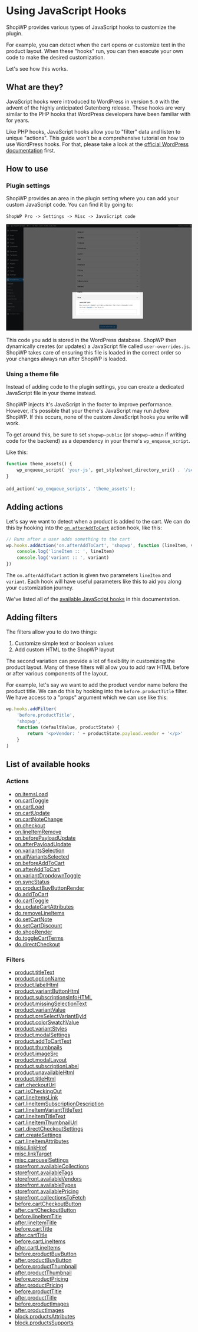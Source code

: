 # Using JavaScript Hooks

ShopWP provides various types of JavaScript hooks to customize the plugin.

For example, you can detect when the cart opens or customize text in the product layout. When these "hooks" run, you can then execute your own code to make the desired customization.

Let's see how this works.

## What are they?

JavaScript hooks were introduced to WordPress in version `5.0` with the advent of the highly anticipated Gutenberg release. These hooks are very similar to the PHP hooks that WordPress developers have been familiar with for years.

Like PHP hooks, JavaScript hooks allow you to "filter" data and listen to unique "actions". This guide won't be a comprehensive tutorial on how to use WordPress hooks. For that, please take a look at the [official WordPress documentation](https://developer.wordpress.org/block-editor/packages/packages-hooks/) first.

## How to use

### Plugin settings

ShopWP provides an area in the plugin setting where you can add your custom JavaScript code. You can find it by going to:

`ShopWP Pro -> Settings -> Misc -> JavaScript code`

![JavaScript code settings sceenshot](./assets/javascript-code/javascript-code.png)

This code you add is stored in the WordPress database. ShopWP then dynamically creates (or updates) a JavaScript file called `user-overrides.js`. ShopWP takes care of ensuring this file is loaded in the correct order so your changes always run after ShopWP is loaded.

### Using a theme file

Instead of adding code to the plugin settings, you can create a dedicated JavaScript file in your theme instead.

ShopWP injects it's JavaScript in the footer to improve performance. However, it's possible that your theme's JavaScript may run _before_ ShopWP. If this occurs, none of the custom JavaScript hooks you write will work.

To get around this, be sure to set `shopwp-public` (or `shopwp-admin` if writing code for the backend) as a dependency in your theme's `wp_enqueue_script`.

Like this:

```php
function theme_assets() {
	wp_enqueue_script( 'your-js', get_stylesheet_directory_uri() . '/scripts.js', ['shopwp-public'], '', true);
}

add_action('wp_enqueue_scripts', 'theme_assets');
```

## Adding actions

Let's say we want to detect when a product is added to the cart. We can do this by hooking into the [`on.afterAddToCart`](/javascript-actions#onafteraddtocart) action hook, like this:

```js
// Runs after a user adds something to the cart
wp.hooks.addAction('on.afterAddToCart', 'shopwp', function (lineItem, variant) {
	console.log('lineItem :: ', lineItem)
	console.log('variant :: ', variant)
})
```

The `on.afterAddToCart` action is given two parameters `lineItem` and `variant`. Each hook will have useful parameters like this to aid you along your customization journey.

We've listed all of the [available JavaScript hooks](#list-of-available-hooks) in this documentation.

## Adding filters

The filters allow you to do two things:

1. Customize simple text or boolean values
2. Add custom HTML to the ShopWP layout

The second variation can provide a lot of flexibility in customizing the product layout. Many of these filters will allow you to add raw HTML before or after various components of the layout.

For example, let's say we want to add the product vendor name before the product title. We can do this by hooking into the `before.productTitle` filter. We have access to a "props" argument which we can use like this:

```js
wp.hooks.addFilter(
	'before.productTitle',
	'shopwp',
	function (defaultValue, productState) {
		return '<p>Vendor: ' + productState.payload.vendor + '</p>'
	}
)
```

## List of available hooks

### Actions

- [on.itemsLoad](/javascript-actions#onitemsload)
- [on.cartToggle](/javascript-actions#oncarttoggle)
- [on.cartLoad](/javascript-actions#oncartload)
- [on.cartUpdate](/javascript-actions#oncartupdate)
- [on.cartNoteChange](/javascript-actions#oncartnotechange)
- [on.checkout](/javascript-actions#oncheckoutredirect)
- [on.lineItemRemove](/javascript-actions#onlineitemremove)
- [on.beforePayloadUpdate](/javascript-actions#onbeforepayloadupdate)
- [on.afterPayloadUpdate](/javascript-actions#onafterpayloadupdate)
- [on.variantsSelection](/javascript-actions#onvariantsselection)
- [on.allVariantsSelected](/javascript-actions#onallvariantsselected)
- [on.beforeAddToCart](/javascript-actions#onbeforeaddtocart)
- [on.afterAddToCart](/javascript-actions#onafteraddtocart)
- [on.variantDropdownToggle](/javascript-actions#onvariantdropdowntoggle)
- [on.syncStatus](/javascript-actions#onsyncstatus)
- [on.productBuyButtonRender](/javascript-actions#onproductbuybuttonrender)
- [do.addToCart](/javascript-actions#doaddtocart)
- [do.cartToggle](/javascript-actions#docarttoggle)
- [do.updateCartAttributes](/javascript-actions#doupdatecartattributes)
- [do.removeLineItems](/javascript-actions#doremovelineitems)
- [do.setCartNote](/javascript-actions#dosetcartnote)
- [do.setCartDiscount](/javascript-actions#dosetcartdiscount)
- [do.shopRender](/javascript-actions#doshoprender)
- [do.toggleCartTerms](/javascript-actions#dotogglecartterms)
- [do.directCheckout](/javascript-actions#dodirectcheckout)

### Filters

- [product.titleText](/javascript-filters/#producttitletext)
- [product.optionName](/javascript-filters/#productoptionname)
- [product.labelHtml](/javascript-filters/#productlabelhtml)
- [product.variantButtonHtml](/javascript-filters/#productvariantbuttonhtml)
- [product.subscriptionsInfoHTML](/javascript-filters/#productsubscriptionsinfohtml)
- [product.missingSelectionText](/javascript-filters/#productmissingselectiontext)
- [product.variantValue](/javascript-filters/#productvariantvalue)
- [product.preSelectVariantById](/javascript-filters/#productpreselectvariantbyid)
- [product.colorSwatchValue](/javascript-filters/#productcolorswatchvalue)
- [product.variantStyles](/javascript-filters/#productvariantstyles)
- [product.modalSettings](/javascript-filters/#productmodalsettings)
- [product.addToCartText](/javascript-filters/#productaddtocarttext)
- [product.thumbnails](/javascript-filters/#productthumbnails)
- [product.imageSrc](/javascript-filters/#productimagesrc)
- [product.modalLayout](/javascript-filters/#productmodallayout)
- [product.subscriptionLabel](/javascript-filters/#productsubscriptionlabel)
- [product.unavailableHtml](/javascript-filters/#productunavailablehtml)
- [product.titleHtml](/javascript-filters/#producttitlehtml)
- [cart.checkoutUrl](/javascript-filters/#cartcheckouturl)
- [cart.isCheckingOut](/javascript-filters/#cartischeckingout)
- [cart.lineItemsLink](/javascript-filters/#cartlineitemslink)
- [cart.lineItemSubscriptionDescription](/javascript-filters/#cartlineitemsubscriptiondescription)
- [cart.lineItemVariantTitleText](/javascript-filters/#cartlineitemvarianttitletext)
- [cart.lineItemTitleText](/javascript-filters/#cartlineitemtitletext)
- [cart.lineItemThumbnailUrl](/javascript-filters/#cartlineitemthumbnailurl)
- [cart.directCheckoutSettings](/javascript-filters/#cartdirectcheckoutsettings)
- [cart.createSettings](/javascript-filters/#cartcreatesettings)
- [cart.lineItemAttributes](/javascript-filters/#cartlineitemattributes)
- [misc.linkHref](/javascript-filters/#misclinkhref)
- [misc.linkTarget](/javascript-filters/#misclinktarget)
- [misc.carouselSettings](/javascript-filters/#misccarouselsettings)
- [storefront.availableCollections](/javascript-filters/#storefrontavailablecollections)
- [storefront.availableTags](/javascript-filters/#storefrontavailabletags)
- [storefront.availableVendors](/javascript-filters/#storefrontavailablevendors)
- [storefront.availableTypes](/javascript-filters/#storefrontavailabletypes)
- [storefront.availablePricing](/javascript-filters/#storefrontavailablepricing)
- [storefront.collectionsToFetch](/javascript-filters/#storefrontcollectionstofetch)
- [before.cartCheckoutButton](/javascript-filters/#beforecartcheckoutbutton)
- [after.cartCheckoutButton](/javascript-filters/#aftercartcheckoutbutton)
- [before.lineItemTitle](/javascript-filters/#beforelineitemtitle)
- [after.lineItemTitle](/javascript-filters/#afterlineitemtitle)
- [before.cartTitle](/javascript-filters/#beforecarttitle)
- [after.cartTitle](/javascript-filters/#aftercarttitle)
- [before.cartLineItems](/javascript-filters/#beforecartlineitems)
- [after.cartLineItems](/javascript-filters/#aftercartlineitems)
- [before.productBuyButton](/javascript-filters/#beforeproductbuybutton)
- [after.productBuyButton](/javascript-filters/#afterproductbuybutton)
- [before.productThumbnail](/javascript-filters/#beforeproductthumbnail)
- [after.productThumbnail](/javascript-filters/#afterproductthumbnail)
- [before.productPricing](/javascript-filters/#beforeproductpricing)
- [after.productPricing](/javascript-filters/#afterproductpricing)
- [before.productTitle](/javascript-filters/#beforeproducttitle)
- [after.productTitle](/javascript-filters/#afterproducttitle)
- [before.productImages](/javascript-filters/#beforeproductimages)
- [after.productImages](/javascript-filters/#afterproductimages)
- [block.productsAttributes](/javascript-filters/#blockproductsattributes)
- [block.productsSupports](/javascript-filters/#blockproductssupports)
